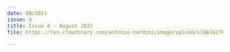 ```yaml
---
date: 08/2021
issue: 4
title: Issue 4 - August 2021
file: https://res.cloudinary.com/antonio-nardini/image/upload/v1661627619/Upton%20Times/Issue_4_Upton_August_2021_v1_A4_web_c8dski.pdf

---
```


